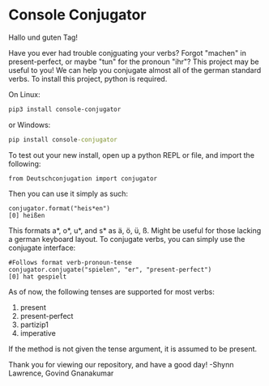 # Console Conjugator

Hallo und guten Tag!

Have you ever had trouble conjguating your verbs? Forgot "machen" in present-perfect, or maybe "tun" for the pronoun "ihr"? 
This project may be useful to you! We can help you conjugate almost all of the german standard verbs.
To install this project, python is required.

On Linux:
```bash
pip3 install console-conjugator
```
or Windows:
```cmd
pip install console-conjugator
```

To test out your new install, open up a python REPL or file, and import the following:
```python3
from Deutschconjugation import conjugator
```
Then you can use it simply as such:
```python3
conjugator.format("heis*en")
[0] heißen
```
This formats a*, o*, u*, and s* as ä, ö, ü, ß. Might be useful for those lacking a german keyboard layout.
To conjugate verbs, you can simply use the conjugate interface:
```python3
#Follows format verb-pronoun-tense
conjugator.conjugate("spielen", "er", "present-perfect")
[0] hat gespielt
```
As of now, the following tenses are supported for most verbs:
1. present
2. present-perfect
3. partizip1
4. imperative

If the method is not given the tense argument, it is assumed to be present.

Thank you for viewing our repository, and have a good day!
-Shynn Lawrence, Govind Gnanakumar
